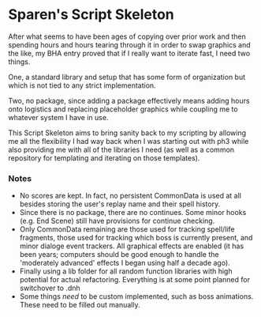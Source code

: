 # Sparen's Script Skeleton

After what seems to have been ages of copying over prior work and then spending hours and hours tearing through it in order to swap graphics and the like, my BHA entry proved that if I really want to iterate fast, I need two things.

One, a standard library and setup that has some form of organization but which is not tied to any strict implementation.

Two, no package, since adding a package effectively means adding hours onto logistics and replacing placeholder graphics while coupling me to whatever system I have in use.

This Script Skeleton aims to bring sanity back to my scripting by allowing me all the flexibility I had way back when I was starting out with ph3 while also providing me with all of the libraries I need (as well as a common repository for templating and iterating on those templates).

### Notes

- No scores are kept. In fact, no persistent CommonData is used at all besides storing the user's replay name and their spell history.
- Since there is no package, there are no continues. Some minor hooks (e.g. End Scene) still have provisions for continue checking. 
- Only CommonData remaining are those used for tracking spell/life fragments, those used for tracking which boss is currently present, and minor dialoge event trackers. All graphical effects are enabled (it has been years; computers should be good enough to handle the 'moderately advanced' effects I began using half a decade ago).
- Finally using a lib folder for all random function libraries with high potential for actual refactoring. Everything is at some point planned for switchover to .dnh
- Some things *need* to be custom implemented, such as boss animations. These need to be filled out manually.  